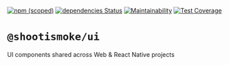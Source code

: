 [![npm (scoped)](https://img.shields.io/npm/v/@shootismoke/ui.svg)](https://www.npmjs.com/package/@shootismoke/ui)
[![dependencies Status](https://david-dm.org/shootismoke/common/status.svg?path=packages/ui)](https://david-dm.org/shootismoke/common?path=packages/ui)
[![Maintainability](https://api.codeclimate.com/v1/badges/2d517984b9b528fcd3cd/maintainability)](https://codeclimate.com/github/shootismoke/common/maintainability)
[![Test Coverage](https://api.codeclimate.com/v1/badges/2d517984b9b528fcd3cd/test_coverage)](https://codeclimate.com/github/shootismoke/common/test_coverage)

# `@shootismoke/ui`

UI components shared across Web & React Native projects
